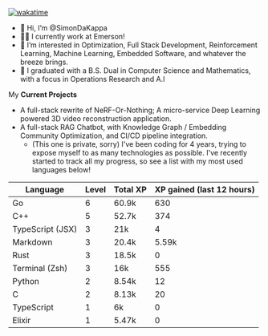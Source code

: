 
[![wakatime](https://wakatime.com/badge/user/50e6c678-94a9-4739-af51-360aeb113c51.svg)](https://wakatime.com/@50e6c678-94a9-4739-af51-360aeb113c51)

- 👋 Hi, I’m @SimonDaKappa
- 🧑‍💼 I currently work at Emerson!
- 👀 I’m interested in Optimization, Full Stack Development, Reinforcement Learning, Machine Learning, Embedded Software, and whatever the breeze brings.
- 🌱 I graduated with a B.S. Dual in Computer Science and Mathematics, with a focus in Operations Research and A.I

My **Current Projects** 
- A full-stack rewrite of NeRF-Or-Nothing; A micro-service Deep Learning powered 3D video reconstruction application.
- A full-stack RAG Chatbot, with Knowledge Graph / Embedding Community Optimization, and CI/CD pipeline integration.
  - (This one is private, sorry)
I've been coding for 4 years, trying to expose myself to as many technologies as possible. I've recently started to track all my progress, so see
a list with my most used languages below!

| Language | Level | Total XP | XP gained (last 12 hours) |
| --- | --- | --- | --- |
| Go | 6 | 60.9k | 630 |
| C++ | 5 | 52.7k | 374 |
| TypeScript (JSX) | 3 | 21k | 4 |
| Markdown | 3 | 20.4k | 5.59k |
| Rust | 3 | 18.5k | 0 |
| Terminal (Zsh) | 3 | 16k | 555 |
| Python | 2 | 8.54k | 12 |
| C | 2 | 8.13k | 20 |
| TypeScript | 1 | 6k | 0 |
| Elixir | 1 | 5.47k | 0 |